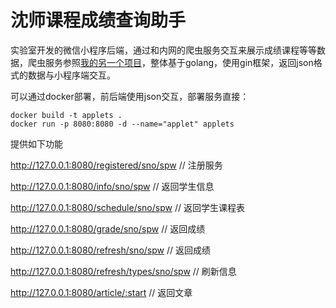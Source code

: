 # 沈师课程成绩查询助手

实验室开发的微信小程序后端，通过和内网的爬虫服务交互来展示成绩课程等等数据，爬虫服务参照[我的另一个项目](https://github.com/seasonwalk/sync_crawler)，整体基于golang，使用gin框架，返回json格式的数据与小程序端交互。

可以通过docker部署，前后端使用json交互，部署服务直接：

```shell
docker build -t applets .
docker run -p 8080:8080 -d --name="applet" applets
```

提供如下功能

http://127.0.0.1:8080/registered/sno/spw	// 注册服务

http://127.0.0.1:8080/info/sno/spw	// 返回学生信息

http://127.0.0.1:8080/schedule/sno/spw	// 返回学生课程表

http://127.0.0.1:8080/grade/sno/spw	// 返回成绩

http://127.0.0.1:8080/refresh/sno/spw	// 返回成绩

http://127.0.0.1:8080/refresh/types/sno/spw	// 刷新信息

http://127.0.0.1:8080/article/:start	// 返回文章
